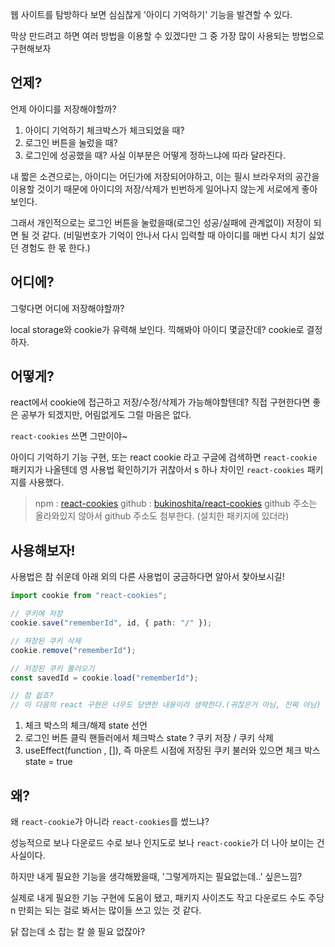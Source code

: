 웹 사이트를 탐방하다 보면 심심찮게 '아이디 기억하기' 기능을 발견할 수 있다.

막상 만드려고 하면 여러 방법을 이용할 수 있겠다만 그 중 가장 많이 사용되는 방법으로 구현해보자

## 언제?
언제 아이디를 저장해야할까? 
1. 아이디 기억하기 체크박스가 체크되었을 때? 
2. 로그인 버튼을 눌렀을 때? 
3. 로그인에 성공했을 때?
사실 이부분은 어떻게 정하느냐에 따라 달라진다.

내 짧은 소견으로는, 아이디는 어딘가에 저장되어야하고, 이는 필시 브라우저의 공간을 이용할 것이기 때문에 아이디의 저장/삭제가 빈번하게 일어나지 않는게 서로에게 좋아보인다.

그래서 개인적으로는 로그인 버튼을 눌렀을때(로그인 성공/실패에 관계없이) 저장이 되면 될 것 같다.
(비밀번호가 기억이 안나서 다시 입력할 때 아이디를 매번 다시 치기 싫었던 경험도 한 몫 한다.)

## 어디에?
그렇다면 어디에 저장해야할까?

local storage와 cookie가 유력해 보인다.
끽해봐야 아이디 몇글잔데? cookie로 결정하자.

## 어떻게?
react에서 cookie에 접근하고 저장/수정/삭제가 가능해야할텐데?
직접 구현한다면 좋은 공부가 되겠지만, 어림없게도 그럴 마음은 없다.

`react-cookies` 쓰면 그만이야~

아이디 기억하기 기능 구현, 또는 react cookie 라고 구글에 검색하면 `react-cookie` 패키지가 나올텐데 영 사용법 확인하기가 귀찮아서 s 하나 차이인 `react-cookies` 패키지를 사용했다.

>npm : [react-cookies](https://www.npmjs.com/package/react-cookies)
github : [bukinoshita/react-cookies](https://github.com/bukinoshita/react-cookies/)
github 주소는 올라와있지 않아서 github 주소도 첨부한다. (설치한 패키지에 있더라)


## 사용해보자!

사용법은 참 쉬운데 아래 외의 다른 사용법이 궁금하다면 알아서 찾아보시길!
``` ts
import cookie from "react-cookies";

// 쿠키에 저장
cookie.save("rememberId", id, { path: "/" });

// 저장된 쿠키 삭제
cookie.remove("rememberId");

// 저장된 쿠키 불러오기
const savedId = cookie.load("rememberId");

// 참 쉽죠?
// 이 다음의 react 구현은 너무도 당연한 내용이라 생략한다.(귀찮은거 아님, 진짜 아님)
```

1. 체크 박스의 체크/해제 state 선언
2. 로그인 버튼 클릭 핸들러에서 체크박스 state ? 쿠키 저장 / 쿠키 삭제
3. useEffect(function , []), 즉 마운트 시점에 저장된 쿠키 불러와 있으면 체크 박스 state = true

## 왜?
왜 `react-cookie`가 아니라 `react-cookies`를 썼느냐?

성능적으로 보나 다운로드 수로 보나 인지도로 보나 `react-cookie`가 더 나아 보이는 건 사실이다. 

하지만 내게 필요한 기능을 생각해봤을때, '그렇게까지는 필요없는데..' 싶은느낌?

실제로 내게 필요한 기능 구현에 도움이 됐고, 패키지 사이즈도 작고 
다운로드 수도 주당 n 만회는 되는 걸로 봐서는 많이들 쓰고 있는 것 같다.

닭 잡는데 소 잡는 칼 쓸 필요 없잖아?
